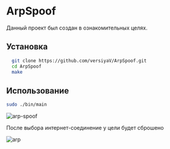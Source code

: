
# ArpSpoof

Данный проект был создан в ознакомительных целях.

## Установка

```bash
  git clone https://github.com/versiyaV/ArpSpoof.git
  cd ArpSpoof
  make
```
    
## Использование

```bash
sudo ./bin/main
```



![arp-spoof](https://github.com/versiyaV/ArpSpoof/assets/115622652/752057f6-642f-4299-a883-23916005ab51)


После выбора интернет-соединение у цели будет сброшено 

![arp](https://github.com/versiyaV/ArpSpoof/assets/115622652/ed08ce04-262d-4371-9e57-2c2764c92094)

